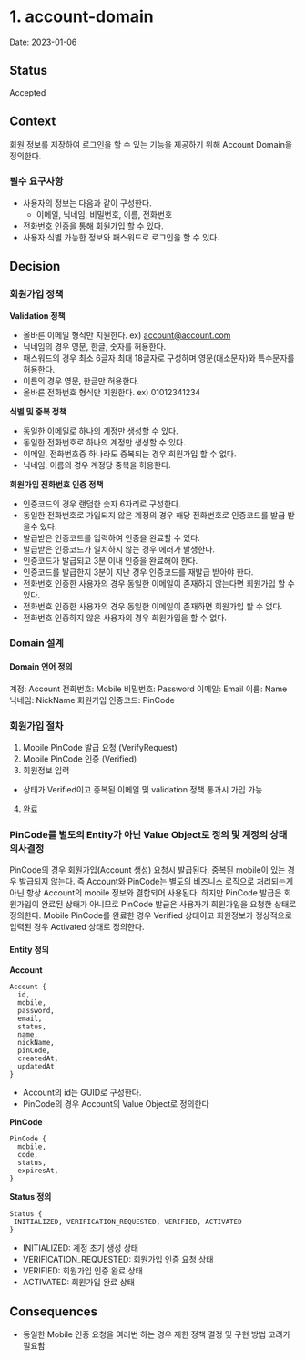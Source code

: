 # 1. account-domain

Date: 2023-01-06

## Status

Accepted

## Context

회원 정보를 저장하여 로그인을 할 수 있는 기능을 제공하기 위해 Account Domain을 정의한다.

### 필수 요구사항
- 사용자의 정보는 다음과 같이 구성한다.
  - 이메일, 닉네임, 비밀번호, 이름, 전화번호
- 전화번호 인증을 통해 회원가입 할 수 있다.
- 사용자 식별 가능한 정보와 패스워드로 로그인을 할 수 있다.

## Decision

### 회원가입 정책
**Validation 정책**

- 올바른 이메일 형식만 지원한다. ex) account@account.com
- 닉네임의 경우 영문, 한글, 숫자를 허용한다.
- 패스워드의 경우 최소 6글자 최대 18글자로 구성하며 영문(대소문자)와 특수문자를 허용한다.
- 이름의 경우 영문, 한글만 허용한다.
- 올바른 전화번호 형식만 지원한다. ex) 01012341234

**식별 및 중복 정책**
- 동일한 이메일로 하나의 계정만 생성할 수 있다.
- 동일한 전화번호로 하나의 계정만 생성할 수 있다.
- 이메일, 전화번호중 하나라도 중복되는 경우 회원가입 할 수 없다.
- 닉네임, 이름의 경우 계정당 중복을 허용한다.

**회원가입 전화번호 인증 정책**
- 인증코드의 경우 랜덤한 숫자 6자리로 구성한다.
- 동일한 전화번호로 가입되지 않은 계정의 경우 해당 전화번호로 인증코드를 발급 받을수 있다.
- 발급받은 인증코드를 입력하여 인증을 완료할 수 있다.
- 발급받은 인증코드가 일치하지 않는 경우 에러가 발생한다.
- 인증코드가 발급되고 3분 이내 인증을 완료해야 한다.
- 인증코드를 발급한지 3분이 지난 경우 인증코드를 재발급 받아야 한다.
- 전화번호 인증한 사용자의 경우 동일한 이메일이 존재하지 않는다면 회원가입 할 수 있다.
- 전화번호 인증한 사용자의 경우 동일한 이메일이 존재하면 회원가입 할 수 없다.
- 전화번호 인증하지 않은 사용자의 경우 회원가입을 할 수 없다.

### Domain 설계

#### Domain 언어 정의
계정: Account
전화번호: Mobile
비밀번호: Password
이메일: Email
이름: Name
닉네임: NickName 
회원가입 인증코드: PinCode


### 회원가입 절차
1. Mobile PinCode 발급 요청 (VerifyRequest)
2. Mobile PinCode 인증 (Verified)
3. 회원정보 입력
  - 상태가 Verified이고 중복된 이메일 및 validation 정책 통과시 가입 가능
4. 완료

### PinCode를 별도의 Entity가 아닌 Value Object로 정의 및 계정의 상태 의사결정
PinCode의 경우 회원가입(Account 생성) 요청시 발급된다. 중복된 mobile이 있는 경우 발급되지 않는다. 즉 Account와 PinCode는 별도의 비즈니스 로직으로 
처리되는게 아닌 항상 Account의 mobile 정보와 결합되어 사용된다. 하지만 PinCode 발급은 회원가입이 완료된 상태가 아니므로 PinCode 발급은 사용자가 
회원가입을 요청한 상태로 정의한다. Mobile PinCode를 완료한 경우 Verified 상태이고 회원정보가 정상적으로 입력된 경우 Activated 상태로 정의한다.

#### Entity 정의
**Account**
```
Account {
  id,
  mobile,
  password,
  email,
  status,
  name,
  nickName,
  pinCode,
  createdAt,
  updatedAt
}
```

- Account의 id는 GUID로 구성한다.
- PinCode의 경우 Account의 Value Object로 정의한다

**PinCode**
```
PinCode {
  mobile,
  code,
  status,
  expiresAt,
}
```

**Status 정의**
```
Status {
 INITIALIZED, VERIFICATION_REQUESTED, VERIFIED, ACTIVATED
}
```
- INITIALIZED: 계정 초기 생성 상태 
- VERIFICATION_REQUESTED: 회원가입 인증 요청 상태
- VERIFIED: 회원가입 인증 완료 상태
- ACTIVATED: 회원가입 완료 상태


## Consequences

- 동일한 Mobile 인증 요청을 여러번 하는 경우 제한 정책 결정 및 구현 방법 고려가 필요함
